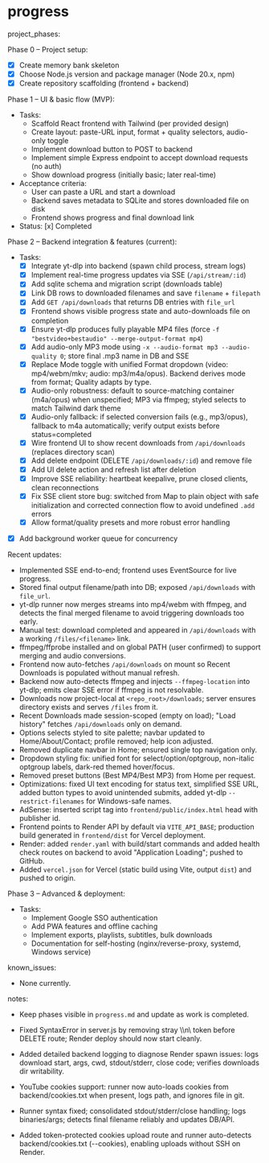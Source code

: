 # progress

project_phases:

Phase 0 – Project setup:
- [x] Create memory bank skeleton
- [x] Choose Node.js version and package manager (Node 20.x, npm)
- [x] Create repository scaffolding (frontend + backend)

Phase 1 – UI & basic flow (MVP):
- Tasks:
  - Scaffold React frontend with Tailwind (per provided design)
  - Create layout: paste-URL input, format + quality selectors, audio-only toggle
  - Implement download button to POST to backend
  - Implement simple Express endpoint to accept download requests (no auth)
  - Show download progress (initially basic; later real-time)
- Acceptance criteria:
  - User can paste a URL and start a download
  - Backend saves metadata to SQLite and stores downloaded file on disk
  - Frontend shows progress and final download link
- Status: [x] Completed

Phase 2 – Backend integration & features (current):
- Tasks:
  - [x] Integrate yt-dlp into backend (spawn child process, stream logs)
  - [x] Implement real-time progress updates via SSE (`/api/stream/:id`)
  - [x] Add sqlite schema and migration script (downloads table)
  - [x] Link DB rows to downloaded filenames and save `filename` + `filepath`
  - [x] Add `GET /api/downloads` that returns DB entries with `file_url`
  - [x] Frontend shows visible progress state and auto-downloads file on completion
  - [x] Ensure yt-dlp produces fully playable MP4 files (force `-f "bestvideo+bestaudio" --merge-output-format mp4`)
  - [x] Add audio-only MP3 mode using `-x --audio-format mp3 --audio-quality 0`; store final .mp3 name in DB and SSE
  - [x] Replace Mode toggle with unified Format dropdown (video: mp4/webm/mkv; audio: mp3/m4a/opus). Backend derives mode from format; Quality adapts by type.
  - [x] Audio-only robustness: default to source-matching container (m4a/opus) when unspecified; MP3 via ffmpeg; styled selects to match Tailwind dark theme
  - [x] Audio-only fallback: if selected conversion fails (e.g., mp3/opus), fallback to m4a automatically; verify output exists before status=completed
  - [x] Wire frontend UI to show recent downloads from `/api/downloads` (replaces directory scan)
  - [x] Add delete endpoint (DELETE `/api/downloads/:id`) and remove file
  - [x] Add UI delete action and refresh list after deletion
  - [x] Improve SSE reliability: heartbeat keepalive, prune closed clients, clean reconnections
  - [x] Fix SSE client store bug: switched from Map to plain object with safe initialization and corrected connection flow to avoid undefined `.add` errors
  - [x] Allow format/quality presets and more robust error handling
 - [x] Add background worker queue for concurrency

Recent updates:
- Implemented SSE end-to-end; frontend uses EventSource for live progress.
- Stored final output filename/path into DB; exposed `/api/downloads` with `file_url`.
- yt-dlp runner now merges streams into mp4/webm with ffmpeg, and detects the final merged filename to avoid triggering downloads too early.
- Manual test: download completed and appeared in `/api/downloads` with a working `/files/<filename>` link.
- ffmpeg/ffprobe installed and on global PATH (user confirmed) to support merging and audio conversions.
 - Frontend now auto-fetches `/api/downloads` on mount so Recent Downloads is populated without manual refresh.
- Backend now auto-detects ffmpeg and injects `--ffmpeg-location` into yt-dlp; emits clear SSE error if ffmpeg is not resolvable.
 - Downloads now project-local at `<repo_root>/downloads`; server ensures directory exists and serves `/files` from it.
 - Recent Downloads made session-scoped (empty on load); "Load history" fetches `/api/downloads` only on demand.
 - Options selects styled to site palette; navbar updated to Home/About/Contact; profile removed; help icon adjusted.
 - Removed duplicate navbar in Home; ensured single top navigation only.
 - Dropdown styling fix: unified font for select/option/optgroup, non-italic optgroup labels, dark-red themed hover/focus.
- Removed preset buttons (Best MP4/Best MP3) from Home per request.
- Optimizations: fixed UI text encoding for status text, simplified SSE URL, added button types to avoid unintended submits, added yt-dlp `--restrict-filenames` for Windows-safe names.
- AdSense: inserted script tag into `frontend/public/index.html` head with publisher id.
- Frontend points to Render API by default via `VITE_API_BASE`; production build generated in `frontend/dist` for Vercel deployment.
 - Render: added `render.yaml` with build/start commands and added health check routes on backend to avoid "Application Loading"; pushed to GitHub.
 - Added `vercel.json` for Vercel (static build using Vite, output `dist`) and pushed to origin.

Phase 3 – Advanced & deployment:
- Tasks:
  - Implement Google SSO authentication
  - Add PWA features and offline caching
  - Implement exports, playlists, subtitles, bulk downloads
  - Documentation for self-hosting (nginx/reverse-proxy, systemd, Windows service)

known_issues:
- None currently.

notes:
- Keep phases visible in `progress.md` and update as work is completed.

 - Fixed SyntaxError in server.js by removing stray \\\n\ token before DELETE route; Render deploy should now start cleanly.
 - Added detailed backend logging to diagnose Render spawn issues: logs download start, args, cwd, stdout/stderr, close code; verifies downloads dir writability.
- YouTube cookies support: runner now auto-loads cookies from backend/cookies.txt when present, logs path, and ignores file in git.
 - Runner syntax fixed; consolidated stdout/stderr/close handling; logs binaries/args; detects final filename reliably and updates DB/API.
 - Added token-protected cookies upload route and runner auto-detects backend/cookies.txt (--cookies), enabling uploads without SSH on Render.
